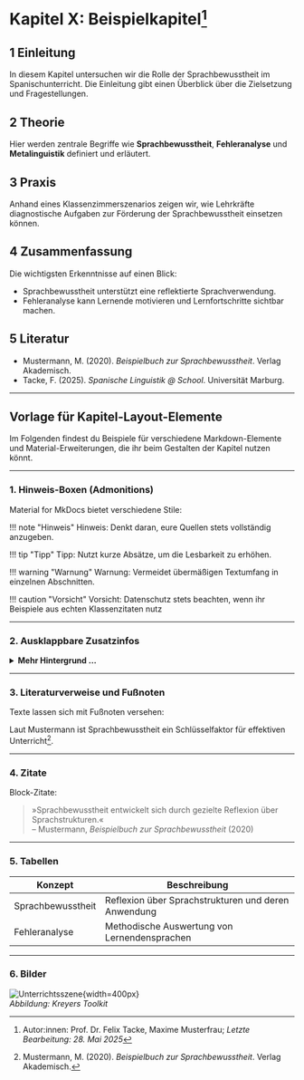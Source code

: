 # Kapitel X: Beispielkapitel[^*]



## 1 Einleitung

In diesem Kapitel untersuchen wir die Rolle der Sprachbewusstheit im Spanischunterricht. Die Einleitung gibt einen Überblick über die Zielsetzung und Fragestellungen.

## 2 Theorie

Hier werden zentrale Begriffe wie **Sprachbewusstheit**, **Fehleranalyse** und **Metalinguistik** definiert und erläutert.

## 3 Praxis

Anhand eines Klassenzimmerszenarios zeigen wir, wie Lehrkräfte diagnostische Aufgaben zur Förderung der Sprachbewusstheit einsetzen können.

## 4 Zusammenfassung

Die wichtigsten Erkenntnisse auf einen Blick:

- Sprachbewusstheit unterstützt eine reflektierte Sprachverwendung.  
- Fehleranalyse kann Lernende motivieren und Lernfortschritte sichtbar machen.

## 5 Literatur

- Mustermann, M. (2020). *Beispielbuch zur Sprachbewusstheit*. Verlag Akademisch.  
- Tacke, F. (2025). *Spanische Linguistik @ School*. Universität Marburg.

---

## Vorlage für Kapitel-Layout-Elemente

Im Folgenden findest du Beispiele für verschiedene Markdown-Elemente und Material-Erweiterungen, die ihr beim Gestalten der Kapitel nutzen könnt.

---

### 1. Hinweis-Boxen (Admonitions)

Material for MkDocs bietet verschiedene Stile:

!!! note "Hinweis"
    Hinweis: Denkt daran, eure Quellen stets vollständig anzugeben.

!!! tip "Tipp"
    Tipp: Nutzt kurze Absätze, um die Lesbarkeit zu erhöhen.

!!! warning "Warnung"
    Warnung: Vermeidet übermäßigen Textumfang in einzelnen Abschnitten.

!!! caution "Vorsicht"
    Vorsicht: Datenschutz stets beachten, wenn ihr Beispiele aus echten Klassenzitaten nutz

---

### 2. Ausklappbare Zusatzinfos

<details>
<summary><strong>Mehr Hintergrund &hellip;</strong></summary>

Hier könnt ihr zusätzliche Hintergrundinformationen oder weiterführende theoretische Diskussionen unterbringen, ohne den Haupttext zu überfrachten.

</details>

---

### 3. Literaturverweise und Fußnoten

Texte lassen sich mit Fußnoten versehen:

Laut Mustermann ist Sprachbewusstheit ein Schlüsselfaktor für effektiven Unterricht[^1].

---

### 4. Zitate

Block-Zitate:

> »Sprachbewusstheit entwickelt sich durch gezielte Reflexion über Sprachstrukturen.«  
> – Mustermann, *Beispielbuch zur Sprachbewusstheit* (2020)

---

### 5. Tabellen

| Konzept          | Beschreibung                                           |
|------------------|--------------------------------------------------------|
| Sprachbewusstheit| Reflexion über Sprachstrukturen und deren Anwendung     |
| Fehleranalyse    | Methodische Auswertung von Lernendensprachen           |

---

### 6. Bilder

![Unterrichtsszene](https://www.narr.de/media/catalog/product/cache/b621690841a77629cc5d4e27b0c06b81/B/U/BU-18611-01-NFA-GR_1.jpg){width=400px}  
*Abbildung: Kreyers Toolkit*



[^*]: Autor:innen: Prof. Dr. Felix Tacke, Maxime Musterfrau; *Letzte Bearbeitung: 28. Mai 2025* 
[^1]: Mustermann, M. (2020). *Beispielbuch zur Sprachbewusstheit*. Verlag Akademisch.

